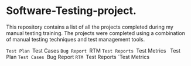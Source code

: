 # Software-Testing-project.
This repository contains a list of all the projects completed during my manual testing training. The projects were completed using a combination of manual testing techniques and test management tools.


`Test Plan
`Test Cases
`Bug Report
`RTM
`Test Reports
`Test Metrics
`
`Test Plan
`Test Cases
`Bug Report
`RTM
`Test Reports
`Test Metrics

